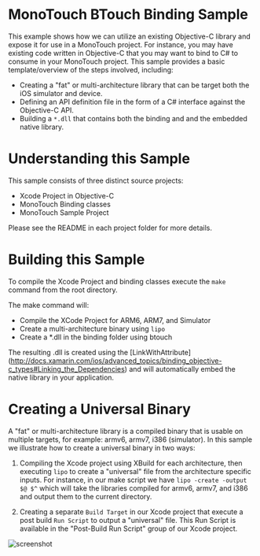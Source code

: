 MonoTouch BTouch Binding Sample
================

This example shows how we can utilize an existing Objective-C library and expose it for use in a MonoTouch project. For instance, you may have existing code written in Objective-C that you may want to bind to C# to consume in your MonoTouch project. This sample provides a basic template/overview of the steps involved, including:

- Creating a "fat" or multi-architecture library that can be target both the iOS simulator and device.
- Defining an API definition file in the form of a C# interface against the Objective-C API.
- Building a ```*.dll``` that contains both the binding and and the embedded native library.

Understanding this Sample
======================

This sample consists of three distinct source projects:

- Xcode Project in Objective-C
- MonoTouch Binding classes
- MonoTouch Sample Project

Please see the README in each project folder for more details.

Building this Sample
======================

To compile the Xcode Project and binding classes execute the ```make``` command from the root directory.

The make command will:

- Compile the XCode Project for ARM6, ARM7, and Simulator
- Create a multi-architecture binary using ```lipo```
- Create a *.dll in the binding folder using btouch

 The resulting .dll is created using the [LinkWithAttribute] (http://docs.xamarin.com/ios/advanced_topics/binding_objective-c_types#Linking_the_Dependencies) and will automatically embed the native library in your application.

Creating a Universal Binary
======================

A "fat" or multi-architecture library is a compiled binary that is usable on multiple targets, for example: armv6, armv7, i386 (simulator). In this sample we illustrate how to create a universal binary in two ways:

1. Compiling the Xcode project using XBuild for each architecture, then executing ```lipo``` to create a "universal" file from the architecture specific inputs. For instance, in our make script we have ```lipo -create -output $@ $^``` which will take the libraries compiled for armv6, armv7, and i386 and output them to the current directory.

2. Creating a separate ```Build Target``` in our Xcode project that execute a post build ```Run Script``` to output a "universal" file. This Run Script is available in the "Post-Build Run Script" group of our Xcode project.

![screenshot](http://i.imgur.com/6SIsx.png "Build Target - Run Script")







